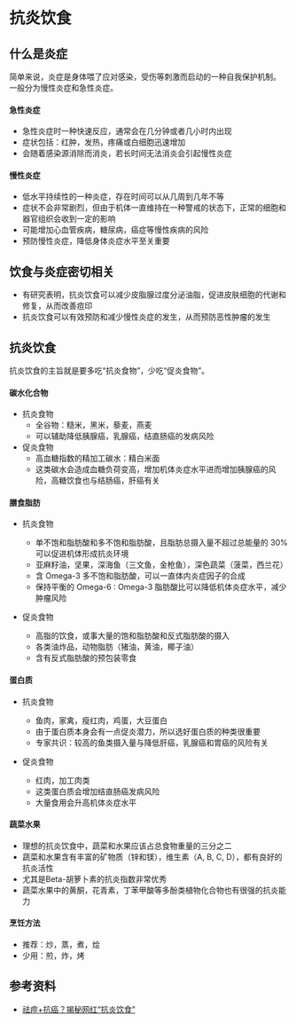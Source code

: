# 抗炎饮食

## 什么是炎症
简单来说，炎症是身体喂了应对感染，受伤等刺激而启动的一种自我保护机制。
一般分为慢性炎症和急性炎症。

#### 急性炎症
* 急性炎症时一种快速反应，通常会在几分钟或者几小时内出现
* 症状包括：红肿，发热，疼痛或白细胞迅速增加
* 会随着感染源消除而消炎，若长时间无法消炎会引起慢性炎症

#### 慢性炎症
* 低水平持续性的一种炎症，存在时间可以从几周到几年不等
* 症状不会非常剧烈，但由于机体一直维持在一种警戒的状态下，正常的细胞和器官组织会收到一定的影响
* 可能增加心血管疾病，糖尿病，癌症等慢性疾病的风险
* 预防慢性炎症，降低身体炎症水平至关重要

## 饮食与炎症密切相关
* 有研究表明，抗炎饮食可以减少皮脂腺过度分泌油脂，促进皮肤细胞的代谢和修复，从而改善痘印
* 抗炎饮食可以有效预防和减少慢性炎症的发生，从而预防恶性肿瘤的发生

## 抗炎饮食
抗炎饮食的主旨就是要多吃“抗炎食物”，少吃“促炎食物”。

#### 碳水化合物
* 抗炎食物
  * 全谷物：糙米，黑米，藜麦，燕麦
  * 可以辅助降低胰腺癌，乳腺癌，结直肠癌的发病风险
* 促炎食物
  * 高血糖指数的精加工碳水：精白米面
  * 这类碳水会造成血糖负荷变高，增加机体炎症水平进而增加胰腺癌的风险，高糖饮食也与结肠癌，肝癌有关

#### 膳食脂肪
* 抗炎食物
  * 单不饱和脂肪酸和多不饱和脂肪酸，且脂肪总摄入量不超过总能量的 30% 可以促进机体形成抗炎环境
  * 亚麻籽油，坚果，深海鱼（三文鱼，金枪鱼），深色蔬菜（菠菜，西兰花）
  * 含 Omega-3 多不饱和脂肪酸，可以一直体内炎症因子的合成
  * 保持平衡的 Omega-6 : Omega-3 脂肪酸比可以降低机体炎症水平，减少肿瘤风险

* 促炎食物
  * 高脂的饮食，或事大量的饱和脂肪酸和反式脂肪酸的摄入
  * 各类油炸品，动物脂肪（猪油，黄油，椰子油）
  * 含有反式脂肪酸的预包装零食

#### 蛋白质
* 抗炎食物
  * 鱼肉，家禽，瘦红肉，鸡蛋，大豆蛋白
  * 由于蛋白质本身会有一点促炎潜力，所以选好蛋白质的种类很重要
  * 专家共识：较高的鱼类摄入量与降低肝癌，乳腺癌和胃癌的风险有关

* 促炎食物
  * 红肉，加工肉类
  * 这类蛋白质会增加结直肠癌发病风险
  * 大量食用会升高机体炎症水平

#### 蔬菜水果
* 理想的抗炎饮食中，蔬菜和水果应该占总食物重量的三分之二
* 蔬菜和水果含有丰富的矿物质（锌和镁），维生素（A, B, C, D），都有良好的抗炎活性
* 尤其是Beta-胡萝卜素的抗炎指数非常优秀
* 蔬菜水果中的黄酮，花青素，丁苯甲酸等多酚类植物化合物也有很强的抗炎能力

#### 烹饪方法
* 推荐：炒，蒸，煮，烩
* 少用：煎，炸，烤

## 参考资料
* [祛痘+抗癌？揭秘网红“抗炎饮食”](https://mp.weixin.qq.com/s/L53eX8ZclftnIQIA7FuJTA)
